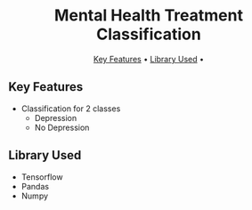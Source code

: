 <h1 align="center">
  Mental Health Treatment Classification
  <br>
</h1>

<p align="center">
  <a href="#key-features">Key Features</a> •
  <a href="#library-used">Library Used</a> •
</p>

## Key Features

* Classification for 2 classes
  - Depression
  - No Depression

## Library Used

* Tensorflow
* Pandas
* Numpy
